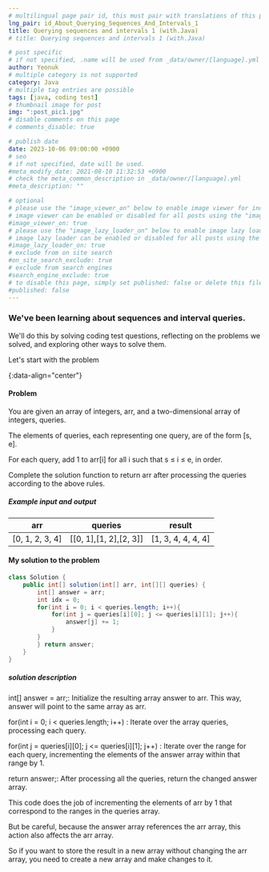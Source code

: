 ```yaml
---
# multilingual page pair id, this must pair with translations of this page. (This name must be unique)
lng_pair: id_About_Querying_Sequences_And_Intervals_1
title: Querying sequences and intervals 1 (with.Java)
# title: Querying sequences and intervals 1 (with.Java)

# post specific
# if not specified, .name will be used from _data/owner/[language].yml
author: Yeonuk
# multiple category is not supported
category: Java
# multiple tag entries are possible
tags: [java, coding test]
# thumbnail image for post
img: ":post_pic1.jpg"
# disable comments on this page
# comments_disable: true

# publish date
date: 2023-10-06 09:00:00 +0900
# seo
# if not specified, date will be used.
#meta_modify_date: 2021-08-10 11:32:53 +0900
# check the meta_common_description in _data/owner/[language].yml
#meta_description: ""

# optional
# please use the "image_viewer_on" below to enable image viewer for individual pages or posts (_posts/ or [language]/_posts folders).
# image viewer can be enabled or disabled for all posts using the "image_viewer_posts: true" setting in _data/conf/main.yml.
#image_viewer_on: true
# please use the "image_lazy_loader_on" below to enable image lazy loader for individual pages or posts (_posts/ or [language]/_posts folders).
# image lazy loader can be enabled or disabled for all posts using the "image_lazy_loader_posts: true" setting in _data/conf/main.yml.
#image_lazy_loader_on: true
# exclude from on site search
#on_site_search_exclude: true
# exclude from search engines
#search_engine_exclude: true
# to disable this page, simply set published: false or delete this file
#published: false
---
```


<!-- outline-start -->

### We've been learning about sequences and interval queries.

We'll do this by solving coding test questions, reflecting on the problems we solved, and exploring other ways to solve them.

Let's start with the problem

{:data-align="center"}

<!-- outline-end -->

#### Problem

You are given an array of integers, arr, and a two-dimensional array of integers, queries.

The elements of queries, each representing one query, are of the form [s, e].

For each query, add 1 to arr[i] for all i such that s ≤ i ≤ e, in order.

Complete the solution function to return arr after processing the queries according to the above rules.

##### Example input and output

| arr             | queries                | result             |
| --------------- | ---------------------- | ------------------ |
| [0, 1, 2, 3, 4] | [[0, 1],[1, 2],[2, 3]] | [1, 3, 4, 4, 4, 4] |

<!-- | start_num | end_num | result |
| --------- | ------- | ------ |
| 10 | 3 | 0 | -->

#### My solution to the problem

```java
class Solution {
    public int[] solution(int[] arr, int[][] queries) {
        int[] answer = arr;
        int idx = 0;
        for(int i = 0; i < queries.length; i++){
            for(int j = queries[i][0]; j <= queries[i][1]; j++){
                answer[j] += 1;
            }
        }
        } return answer;
    }
}
```

##### solution description

int[] answer = arr;: Initialize the resulting array answer to arr. This way, answer will point to the same array as arr.

for(int i = 0; i < queries.length; i++) : Iterate over the array queries, processing each query.

for(int j = queries[i][0]; j <= queries[i][1]; j++) : Iterate over the range for each query, incrementing the elements of the answer array within that range by 1.

return answer;: After processing all the queries, return the changed answer array.

This code does the job of incrementing the elements of arr by 1 that correspond to the ranges in the queries array.

But be careful, because the answer array references the arr array, this action also affects the arr array.

So if you want to store the result in a new array without changing the arr array, you need to create a new array and make changes to it.
